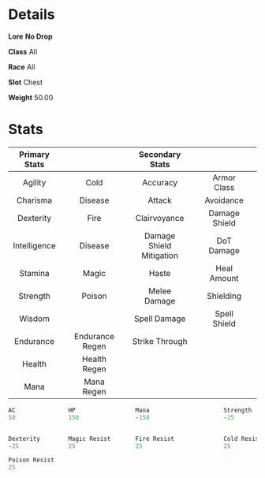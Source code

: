 <!-- TITLE: Huge Metal Hull -->
<!-- SUBTITLE: A giant metal shell from the Alchemical Behemoth underneath Xuolia -->

# Details
**Lore**
**No Drop**

**Class**
All

**Race**
All

**Slot**
Chest

**Weight**
50.00

# Stats
| Primary Stats |    |  |    | Secondary Stats |    |||
|:---:|:---|:---:|:---|:---:|:---|:---:|:---|
|Agility||Cold||Accuracy||Armor Class||
|Charisma||Disease||Attack||Avoidance||
|Dexterity||Fire||Clairvoyance||Damage Shield||
|Intelligence||Disease||Damage Shield Mitigation||DoT Damage||
|Stamina||Magic||Haste||Heal Amount||
|Strength||Poison||Melee Damage||Shielding||
|Wisdom||||Spell Damage||Spell Shield||
|Endurance||Endurance Regen||Strike Through||
|Health||Health Regen||
|Mana||Mana Regen||
```perl
AC               HP                 Mana                     Strength                   Agility
50               150                -150                     -25                        -25


Dexterity        Magic Resist       Fire Resist              Cold Resist                Disease Resist
-25              25                 25                       25                         25

Poison Resist
25
 